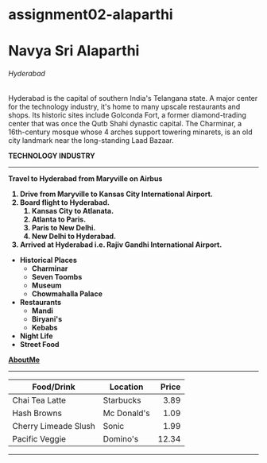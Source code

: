 # assignment02-alaparthi

# Navya Sri Alaparthi

###### Hyderabad

Hyderabad is the capital of southern India's Telangana state. A major center for the technology industry, it's home to many upscale restaurants and shops. Its historic sites include Golconda Fort, a former diamond-trading center that was once the Qutb Shahi dynastic capital. The Charminar, a 16th-century mosque whose 4 arches support towering minarets, is an old city landmark near the long-standing Laad Bazaar. 

<b> TECHNOLOGY INDUSTRY 

---

Travel to Hyderabad from Maryville on Airbus
1. Drive from Maryville to Kansas City International Airport.
2. Board flight to Hyderabad.
    1. Kansas City to Atlanata.
    2. Atlanta to Paris.
    3. Paris to New Delhi.
    4. New Delhi to Hyderabad.
3. Arrived at Hyderabad i.e. Rajiv Gandhi International Airport.

* Historical Places
    * Charminar
    * Seven Toombs
    * Museum
    * Chowmahalla Palace
* Restaurants
    * Mandi  
    * Biryani's
    * Kebabs
* Night Life
* Street Food


[AboutMe](https://github.com/alap2607/assignment02-alaparthi/blob/main/AboutMe.md)

---

| Food/Drink | Location | Price |
| ---| ---| ---: |
| Chai Tea Latte | Starbucks | 3.89 |
| Hash Browns | Mc Donald's | 1.09 |
| Cherry Limeade Slush | Sonic | 1.99 |
| Pacific Veggie | Domino's | 12.34 |

---


